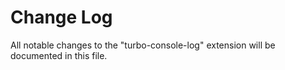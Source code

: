 # Change Log

All notable changes to the "turbo-console-log" extension will be documented in this file.
